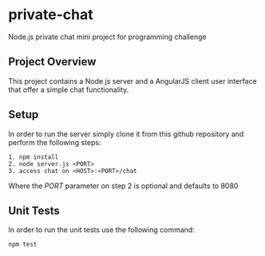 # private-chat

Node.js private chat mini project for programming challenge

## Project Overview

This project contains a Node.js server and a AngularJS client user interface that offer a simple chat functionality.

## Setup

In order to run the server simply clone it from this github repository and perform the following steps:

    1. npm install
    2. node server.js <PORT>
    3. access chat on <HOST>:<PORT>/chat

Where the *PORT* parameter on step 2 is optional and defaults to 8080

## Unit Tests

In order to run the unit tests use the following command:

    npm test
